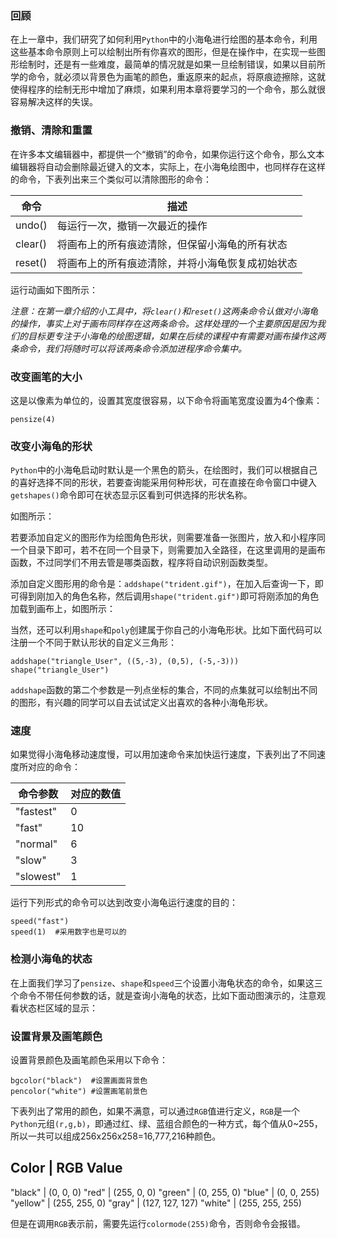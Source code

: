 ### 回顾

在上一章中，我们研究了如何利用`Python`中的小海龟进行绘图的基本命令，利用这些基本命令原则上可以绘制出所有你喜欢的图形，但是在操作中，在实现一些图形绘制时，还是有一些难度，最简单的情况就是如果一旦绘制错误，如果以目前所学的命令，就必须以背景色为画笔的颜色，重返原来的起点，将原痕迹擦除，这就使得程序的绘制无形中增加了麻烦，如果利用本章将要学习的一个命令，那么就很容易解决这样的失误。

### 撤销、清除和重置

在许多本文编辑器中，都提供一个“撤销”的命令，如果你运行这个命令，那么文本编辑器将自动会删除最近键入的文本，实际上，在小海龟绘图中，也同样存在这样的命令，下表列出来三个类似可以清除图形的命令：

命令               | 描述
------------------|----------------
undo()            | 每运行一次，撤销一次最近的操作
clear()           | 将画布上的所有痕迹清除，但保留小海龟的所有状态
reset()           | 将画布上的所有痕迹清除，并将小海龟恢复成初始状态

运行动画如下图所示：


*注意：在第一章介绍的小工具中，将`clear()`和`reset()`这两条命令认做对小海龟的操作，事实上对于画布同样存在这两条命令。这样处理的一个主要原因是因为我们的目标更专注于小海龟的绘图逻辑，如果在后续的课程中有需要对画布操作这两条命令，我们将随时可以将该两条命令添加进程序命令集中。*

### 改变画笔的大小

这是以像素为单位的，设置其宽度很容易，以下命令将画笔宽度设置为4个像素：

```
pensize(4)
```


### 改变小海龟的形状

`Python`中的小海龟启动时默认是一个黑色的箭头，在绘图时，我们可以根据自己的喜好选择不同的形状，若要查询能采用何种形状，可在直接在命令窗口中键入`getshapes()`命令即可在状态显示区看到可供选择的形状名称。

如图所示：

若要添加自定义的图形作为绘图角色形状，则需要准备一张图片，放入和小程序同一个目录下即可，若不在同一个目录下，则需要加入全路径，在这里调用的是画布函数，不过同学们不用去管是哪类函数，程序将自动识别函数类型。

添加自定义图形用的命令是：`addshape("trident.gif")`，在加入后查询一下，即可得到刚加入的角色名称，然后调用`shape("trident.gif")`即可将刚添加的角色加载到画布上，如图所示：


当然，还可以利用`shape`和`poly`创建属于你自己的小海龟形状。比如下面代码可以注册一个不同于默认形状的自定义三角形：
```
addshape("triangle_User", ((5,-3), (0,5), (-5,-3)))
shape("triangle_User")
```
`addshape`函数的第二个参数是一列点坐标的集合，不同的点集就可以绘制出不同的图形，有兴趣的同学可以自去试试定义出喜欢的各种小海龟形状。

### 速度

如果觉得小海龟移动速度慢，可以用加速命令来加快运行速度，下表列出了不同速度所对应的命令：

命令参数           | 对应的数值
------------------|----------------
"fastest"         |   0
"fast"            |   10
"normal"          |   6
"slow"            |   3
"slowest"         |   1

运行下列形式的命令可以达到改变小海龟运行速度的目的：

```
speed("fast")
speed(1)  #采用数字也是可以的
```


### 检测小海龟的状态

在上面我们学习了`pensize`、`shape`和`speed`三个设置小海龟状态的命令，如果这三个命令不带任何参数的话，就是查询小海龟的状态，比如下面动图演示的，注意观看状态栏区域的显示：


### 设置背景及画笔颜色

设置背景颜色及画笔颜色采用以下命令：

```
bgcolor("black")  #设置画面背景色
pencolor("white") #设置画笔前景色
```

下表列出了常用的颜色，如果不满意，可以通过`RGB`值进行定义，`RGB`是一个`Python`元组`(r,g,b)`，即通过红、绿、蓝组合颜色的一种方式，每个值从0~255，所以一共可以组成256x256x258=16,777,216种颜色。

Color     |    RGB Value
-------------------------
"black"   |    (0, 0, 0)
"red"     |    (255, 0, 0)
"green"   |    (0, 255, 0)
"blue"    |    (0, 0, 255)
"yellow"  |    (255, 255, 0)
"gray"    |    (127, 127, 127)
"white"   |    (255, 255, 255)

但是在调用`RGB`表示前，需要先运行`colormode(255)`命令，否则命令会报错。